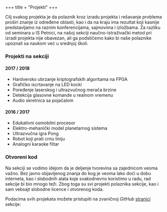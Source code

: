 +++
title = "Projekti"
+++

Cilj svakog projekta je da polaznik kroz izradu projekta i rešavanje problema proširi znanje iz određene oblasti, kao i da na kraju ima rezultat koji kasnije predstavljamo na raznim konferencijama, sajmovima i izložbama. Za razliku od seminara u IS Petnici, na našoj sekciji naučno-istraživački metod pri izradi projekta nije obavezan, ali ga podstičemo kako bi naše polaznike upoznali sa naukom već u srednjoj školi.

### Projekti na sekciji

#### 2017 / 2018

- Hardversko ubrzanje kriptografskih algoritama na FPGA
- Grafičko iscrtavanje na LED kocki
- Poređenje laserskog i ultrazvučnog merača brzine
- Detekcija glasovne komande u realnom vremenu
- Audio skretnica sa pojačalom

#### 2016 / 2017

- Edukativni osmobitni procesor
- Elektro-mehanički model planetarnog sistema
- Ultrazvučna igra Pong
- Robot koji prati crnu liniju
- Analogni karaoke filtar

### Otvoreni kod

Na sekciji se vodimo idejom da je deljenje tvorevina sa zajednicom veoma važno. Bez javno objavljenog znanja do kog je veoma lako doći u dobu interneta, kao i slobodnih alata koje svakodnevno koristimo u radu, rad sekcije bi bio mnogo teži. Zbog toga su svi projekti polaznika sekcije, kao i sam vebsajt slobodne licence i otvorenog koda.

Podacima svih projekata možete pristupiti na zvaničnoj *GitHub* [stranici](https://github.com/pfens) sekcije:

<center>

<link rel="stylesheet" href="http://github-profile.com/dist/gh-profile-card.min.css" />
<script type="text/javascript" src="http://github-profile.com/dist/gh-profile-card.min.js"></script>

<div id="github-card"
     data-username="pfens">
</div>

</center>